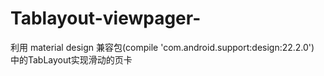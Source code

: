 # Tablayout-viewpager-
利用  material design 兼容包(compile 'com.android.support:design:22.2.0') 中的TabLayout实现滑动的页卡
